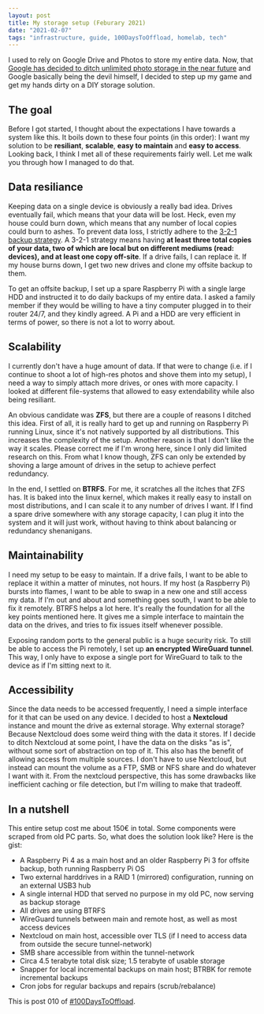 ```yaml
---
layout: post
title: My storage setup (Feburary 2021)
date: "2021-02-07"
tags: "infrastructure, guide, 100DaysToOffload, homelab, tech"
---
```


I used to rely on Google Drive and Photos to store my entire data. Now, that [Google has decided to ditch unlimited photo storage in the near future](https://blog.google/products/photos/storage-changes/) and Google basically being the devil himself, I decided to step up my game and get my hands dirty on a DIY storage solution.

## The goal

Before I got started, I thought about the expectations I have towards a system like this. It boils down to these four points (in this order): I want my solution to be **resiliant**, **scalable**, **easy to maintain** and **easy to access**. Looking back, I think I met all of these requirements fairly well. Let me walk you through how I managed to do that.

## Data resiliance

Keeping data on a single device is obviously a really bad idea. Drives eventually fail, which means that your data will be lost. Heck, even my house could burn down, which means that any number of local copies could burn to ashes. To prevent data loss, I strictly adhere to the [3-2-1 backup strategy](https://www.backblaze.com/blog/the-3-2-1-backup-strategy/). A 3-2-1 strategy means having **at least three total copies of your data, two of which are local but on different mediums (read: devices), and at least one copy off-site**. If a drive fails, I can replace it. If my house burns down, I get two new drives and clone my offsite backup to them.

To get an offsite backup, I set up a spare Raspberry Pi with a single large HDD and instructed it to do daily backups of my entire data. I asked a family member if they would be willing to have a tiny computer plugged in to their router 24/7, and they kindly agreed. A Pi and a HDD are very efficient in terms of power, so there is not a lot to worry about.

## Scalability

I currently don't have a huge amount of data. If that were to change (i.e. if I continue to shoot a lot of high-res photos and shove them into my setup), I need a way to simply attach more drives, or ones with more capacity. I looked at different file-systems that allowed to easy extendability while also being resiliant.

An obvious candidate was **ZFS**, but there are a couple of reasons I ditched this idea. First of all, it is really hard to get up and running on Raspberry Pi running Linux, since it's not natively supported by all distributions. This increases the complexity of the setup. Another reason is that I don't like the way it scales. Please correct me if I'm wrong here, since I only did limited research on this. From what I know though, ZFS can only be extended by shoving a large amount of drives in the setup to achieve perfect redundancy.

In the end, I settled on **BTRFS**. For me, it scratches all the itches that ZFS has. It is baked into the linux kernel, which makes it really easy to install on most distributions, and I can scale it to any number of drives I want. If I find a spare drive somewhere with any storage capacity, I can plug it into the system and it will just work, without having to think about balancing or redundancy shenanigans.

## Maintainability

I need my setup to be easy to maintain. If a drive fails, I want to be able to replace it within a matter of minutes, not hours. If my host (a Raspberry Pi) bursts into flames, I want to be able to swap in a new one and still access my data. If I'm out and about and something goes south, I want to be able to fix it remotely. BTRFS helps a lot here. It's really the foundation for all the key points mentioned here. It gives me a simple interface to maintain the data on the drives, and tries to fix issues itself whenever possible.

Exposing random ports to the general public is a huge security risk. To still be able to access the Pi remotely, I set up **an encrypted WireGuard tunnel**. This way, I only have to expose a single port for WireGuard to talk to the device as if I'm sitting next to it.

## Accessibility

Since the data needs to be accessed frequently, I need a simple interface for it that can be used on any device. I decided to host a **Nextcloud** instance and mount the drive as external storage. Why external storage? Because Nextcloud does some weird thing with the data it stores. If I decide to ditch Nextcloud at some point, I have the data on the disks "as is", without some sort of abstraction on top of it. This also has the benefit of allowing access from multiple sources. I don't have to use Nextcloud, but instead can mount the volume as a FTP, SMB or NFS share and do whatever I want with it. From the nextcloud perspective, this has some drawbacks like inefficient caching or file detection, but I'm willing to make that tradeoff.

## In a nutshell

This entire setup cost me about 150€ in total. Some components were scraped from old PC parts. So, what does the solution look like? Here is the gist:

- A Raspberry Pi 4 as a main host and an older Raspberry Pi 3 for offsite backup, both running Raspberry Pi OS
- Two external harddrives in a RAID 1 (mirrored) configuration, running on an external USB3 hub
- A single internal HDD that served no purpose in my old PC, now serving as backup storage
- All drives are using BTRFS
- WireGuard tunnels between main and remote host, as well as most access devices
- Nextcloud on main host, accessible over TLS (if I need to access data from outside the secure tunnel-network)
- SMB share accessible from within the tunnel-network
- Circa 4.5 terabyte total disk size; 1.5 terabyte of usable storage
- Snapper for local incremental backups on main host; BTRBK for remote incremental backups
- Cron jobs for regular backups and repairs (scrub/rebalance)

This is post 010 of [#100DaysToOffload](https://100daystooffload.com/).
